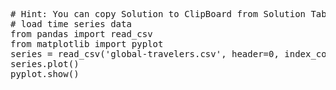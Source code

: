 <pre class="file" data-target="clipboard">
# Hint: You can copy Solution to ClipBoard from Solution Tab
# load time series data
from pandas import read_csv
from matplotlib import pyplot
series = read_csv('global-travelers.csv', header=0, index_col=0, parse_dates=True, squeeze=True)
series.plot()
pyplot.show()

</pre>
